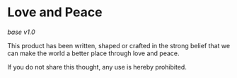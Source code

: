 Love and Peace
==============

_base v1.0_

This product has been written, shaped or crafted in the strong belief
that we can make the world a better place through love and peace.

If you do not share this thought, any use is hereby prohibited.

